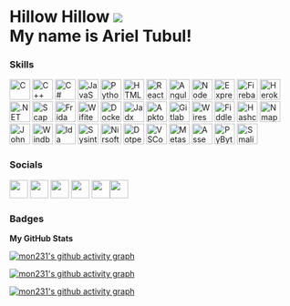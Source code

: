 # Hillow Hillow ![](https://user-images.githubusercontent.com/18350557/176309783-0785949b-9127-417c-8b55-ab5a4333674e.gif) <br /> My name is Ariel Tubul!

### Skills

<p align="left">
<a href="https://www.gnu.org/software/gnu-c-manual/gnu-c-manual.html" target="_blank" rel="noreferrer"><img src="https://raw.githubusercontent.com/danielcranney/readme-generator/main/public/icons/skills/c-colored.svg" width="36" height="36" title="C" /></a>
<a href="https://docs.microsoft.com/en-us/cpp/" target="_blank" rel="noreferrer"><img src="https://raw.githubusercontent.com/danielcranney/readme-generator/main/public/icons/skills/cplusplus-colored.svg" width="36" height="36" title="C++" /></a>
<a href="https://docs.microsoft.com/en-us/dotnet/csharp/" target="_blank" rel="noreferrer"><img src="https://raw.githubusercontent.com/danielcranney/readme-generator/main/public/icons/skills/csharp-colored.svg" width="36" height="36" title="C#" /></a>
<a href="https://developer.mozilla.org/en-US/docs/Web/JavaScript" target="_blank" rel="noreferrer"><img src="https://raw.githubusercontent.com/danielcranney/readme-generator/main/public/icons/skills/javascript-colored.svg" width="36" height="36" title="JavaScript" /></a>
<a href="https://www.python.org/" target="_blank" rel="noreferrer"><img src="https://raw.githubusercontent.com/danielcranney/readme-generator/main/public/icons/skills/python-colored.svg" width="36" height="36" title="Python" /></a>
<a href="https://developer.mozilla.org/en-US/docs/Glossary/HTML5" target="_blank" rel="noreferrer"><img src="https://raw.githubusercontent.com/danielcranney/readme-generator/main/public/icons/skills/html5-colored.svg" width="36" height="36" title="HTML5" /></a>
<a href="https://reactjs.org/" target="_blank" rel="noreferrer"><img src="https://raw.githubusercontent.com/danielcranney/readme-generator/main/public/icons/skills/react-colored.svg" width="36" height="36" title="React" /></a>
<a href="https://angular.io/" target="_blank" rel="noreferrer"><img src="https://raw.githubusercontent.com/danielcranney/readme-generator/main/public/icons/skills/angularjs-colored.svg" width="36" height="36" title="Angular" /></a>
<a href="https://nodejs.org/en/" target="_blank" rel="noreferrer"><img src="https://raw.githubusercontent.com/danielcranney/readme-generator/main/public/icons/skills/nodejs-colored.svg" width="36" height="36" title="NodeJS" /></a>
<a href="https://expressjs.com/" target="_blank" rel="noreferrer"><img src="https://raw.githubusercontent.com/danielcranney/readme-generator/main/public/icons/skills/express-colored.svg" width="36" height="36" title="Express" /></a>
<a href="https://firebase.google.com/" target="_blank" rel="noreferrer"><img src="https://raw.githubusercontent.com/danielcranney/readme-generator/main/public/icons/skills/firebase-colored.svg" width="36" height="36" title="Firebase" /></a>
<a href="https://www.heroku.com/" target="_blank" rel="noreferrer"><img src="https://raw.githubusercontent.com/danielcranney/readme-generator/main/public/icons/skills/heroku-colored.svg" width="36" height="36" title="Heroku" /></a>
<a href="https://dotnet.microsoft.com/en-us/" target="_blank" rel="noreferrer"><img src="https://raw.githubusercontent.com/danielcranney/readme-generator/main/public/icons/skills/dot-net-colored.svg" width="36" height="36" title=".NET" /></a>
<a href="https://scapy.net/" target="_blank" rel="noreferrer"><img src="https://scapy.net/favicon.ico" width="36" height="36" title="Scapy" /></a>
<a href="https://frida.re/" target="_blank" rel="noreferrer"><img src="https://frida.re/favicon.ico" width="36" height="36" title="Frida" /></a>
<a href="https://github.com/kimocoder/wifite2" target="_blank" rel="noreferrer"><img src="https://www.kali.org/tools/wifite/images/wifite-logo.svg" width="36" height="36" title="Wifite" /></a>
<a href="https://docker.com/" target="_blank" rel="noreferrer"><img src="https://docker.com/favicon.ico" width="36" height="36" title="Docker" /></a>
<a href="https://github.com/skylot/jadx" target="_blank" rel="noreferrer"><img src="https://raw.githubusercontent.com/skylot/jadx/master/jadx-gui/src/main/resources/logos/jadx-logo.png" width="36" height="36" title="Jadx" /></a>
<a href="https://ibotpeaches.github.io/Apktool/" target="_blank" rel="noreferrer"><img src="https://www.kali.org/tools/apktool/images/apktool-logo.svg" width="36" height="36" title="Apktool" /></a>
<a href="https://gitlab.com/gitlab-org/gitlab" target="_blank" rel="noreferrer"><img src="https://about.gitlab.com/images/press/press-kit-icon.svg" width="36" height="36" title="Gitlab" /></a>
<a href="https://www.wireshark.org/" target="_blank" rel="noreferrer"><img src="https://www.wireshark.org/assets/icons/favicon.ico" width="36" height="36" title="Wireshark" /></a>
<a href="https://www.telerik.com/fiddler" target="_blank" rel="noreferrer"><img src="https://www.telerik.com/favicon.ico" width="36" height="36" title="Fiddler" /></a>
<a href="https://hashcat.net/hashcat/" target="_blank" rel="noreferrer"><img src="https://raw.githubusercontent.com/scandium/hashcat-gui/master/src/images/icon_hashcat.ico" width="36" height="36" title="Hashcat" /></a>
<a href="https://nmap.org/" target="_blank" rel="noreferrer"><img src="https://nmap.org/images/nmap-logo-256x256.png" width="36" height="36" title="Nmap" /></a>
<a href="https://github.com/openwall/john" target="_blank" rel="noreferrer"><img src="https://www.kali.org/tools/john/images/john-logo.svg" width="36" height="36" title="JohnTheRipper" /></a>
<a href="https://learn.microsoft.com/en-us/windows-hardware/drivers/debugger/windbg-overview" target="_blank" rel="noreferrer"><img src="https://store-images.s-microsoft.com/image/apps.39430.14179965677555945.4511bc55-f511-4c63-a99c-6ff01f7fb0af.3a6d737d-da45-47ff-b99c-6a9438490a7e" width="36" height="36" title="Windbg" /></a>
<a href="https://hex-rays.com/ida-free/" target="_blank" rel="noreferrer"><img src="https://hex-rays.com/favicon/apple-icon.png" width="36" height="36" title="Ida" /></a>
<a href="https://learn.microsoft.com/en-us/sysinternals/" target="_blank" rel="noreferrer"><img src="https://learn.microsoft.com/en-us/sysinternals/media/index/sysinternals.png" width="36" height="36" title="Sysinternals" /></a>
<a href="https://www.nirsoft.net/" target="_blank" rel="noreferrer"><img src="https://www.nirsoft.net/favicon.ico" width="36" height="36" title="Nirsoft" /></a>
<a href="https://www.jetbrains.com/decompiler/" target="_blank" rel="noreferrer"><img src="https://resources.jetbrains.com/storage/products/dotpeek/img/meta/dotpeek_logo_300x300.png" width="36" height="36" title="Dotpeek" /></a>
<a href="https://code.visualstudio.com/" target="_blank" rel="noreferrer"><img src="https://code.visualstudio.com/favicon.ico" width="36" height="36" title="VSCode" /></a>
<a href="https://www.metasploit.com/" target="_blank" rel="noreferrer"><img src="https://www.metasploit.com/includes/images/favicon.ico" width="36" height="36" title="Metasploit" /></a>
<a href="https://en.wikipedia.org/wiki/X86_assembly_language" target="_blank" rel="noreferrer"><img src="https://static.thenounproject.com/png/4696737-200.png" width="36" height="36" title="Assembly" /></a>
<a href="https://docs.python.org/3/library/dis.html" target="_blank" rel="noreferrer"><img src="https://cdn1.iconfinder.com/data/icons/file-format-set/64/2895-512.png" width="36" height="36" title="PyByteCode" /></a>
<a href="https://source.android.com/docs/core/runtime/dalvik-bytecode" target="_blank" rel="noreferrer"><img src="https://www.file-extension.info/images/resource/formats/smali.png" width="36" height="36" title="Smali" /></a>
</p>

### Socials

<p align="left">
<a href="https://www.github.com/mon231" target="_blank" rel="noreferrer"><img src="https://raw.githubusercontent.com/danielcranney/readme-generator/main/public/icons/socials/github.svg" width="32" height="32" /></a>
<a href="http://www.instagram.com/relarielrel" target="_blank" rel="noreferrer"><img src="https://raw.githubusercontent.com/danielcranney/readme-generator/main/public/icons/socials/instagram.svg" width="32" height="32" /></a>
<a href="https://www.linkedin.com/in/ariel-tubul-a21b35235" target="_blank" rel="noreferrer"><img src="https://raw.githubusercontent.com/danielcranney/readme-generator/main/public/icons/socials/linkedin.svg" width="32" height="32" /></a>
<a href="https://www.stackoverflow.com/users/7383823/r-e-l" target="_blank" rel="noreferrer"><img src="https://raw.githubusercontent.com/danielcranney/readme-generator/main/public/icons/socials/stackoverflow.svg" width="32" height="32" /></a>
<a href="https://www.twitter.com/ArielTubul" target="_blank" rel="noreferrer"><img src="https://raw.githubusercontent.com/danielcranney/readme-generator/main/public/icons/socials/twitter.svg" width="32" height="32" /></a><a href="https://www.codewars.com/users/mon231" target="_blank" rel="noreferrer"><img src="https://www.codewars.com/packs/assets/logo.f607a0fb.svg" width="32" height="32" /></a></p>


### Badges

<b>My GitHub Stats</b>

[![mon231's github activity graph](https://github-readme-activity-graph.vercel.app/graph?username=mon231&theme=react)](https://github.com/mon231)

[![mon231's github activity graph](https://github-readme-stats.vercel.app/api?username=mon231&count_private=true&text_color=ffffff&icon_color=0891b2&bg_color=1c1917&hide_border=true&show_icons=true)](https://github.com/mon231)

[![mon231's github activity graph](https://github-readme-stats.vercel.app/api/top-langs/?username=mon231&layout=pie&langs_count=20&title_color=0891b2&text_color=ffffff&icon_color=0891b2&bg_color=1c1917&hide_border=true&count_private=true&locale=en&custom_title=Top%20%Languages)](https://github.com/mon231)
